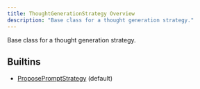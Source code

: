 ```yaml
---
title: ThoughtGenerationStrategy Overview
description: "Base class for a thought generation strategy."
---
```

Base class for a thought generation strategy.
## Builtins
* [ProposePromptStrategy](/docs/components/thoughtgenerationstrategy/proposepromptstrategy/) (default)